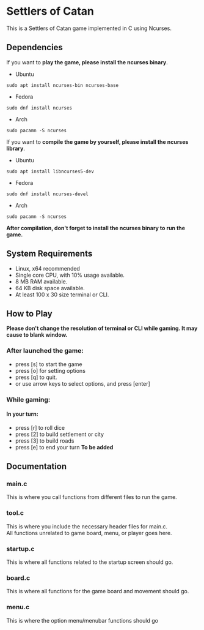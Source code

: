 # Settlers of Catan
This is a Settlers of Catan game implemented in C using Ncurses.

## Dependencies
If you want to **play the game, please install the ncurses binary**.

- Ubuntu
```
sudo apt install ncurses-bin ncurses-base
```
- Fedora
```
sudo dnf install ncurses
```
- Arch
```
sudo pacamn -S ncurses
```

If you want to **compile the game by yourself, please install the ncurses library**.

- Ubuntu
```
sudo apt install libncurses5-dev
```
- Fedora
```
sudo dnf install ncurses-devel
```
- Arch
```
sudo pacamn -S ncurses
```
**After compilation, don't forget to install the ncurses binary to run the game.**

## System Requirements
- Linux, x64 recommended
- Single core CPU, with 10% usage available.
- 8 MB RAM available.
- 64 KB disk space available.
- At least 100 x 30 size terminal or CLI.

## How to Play
**Please don't change the resolution of terminal or CLI while gaming. It may cause to blank window.**  
### After launched the game:
- press [s] to start the game
- press [o] for setting options
- press [q] to quit. 
- or use arrow keys to select options, and press [enter] 
### While gaming:  
#### In your turn: 
- press [r] to roll dice
- press [2] to build settlement or city
- press [3] to build roads
- press [e] to end your turn
**To be added**

## Documentation
### main.c
This is where you call functions from different files to run the game.   

### tool.c
This is where you include the necessary header files for main.c.   
All functions unrelated to game board, menu, or player goes here.   

### startup.c
This is where all functions related to the startup screen should go.   

### board.c
This is where all functions for the game board and movement should go.   

### menu.c
This is where the option menu/menubar functions should go
